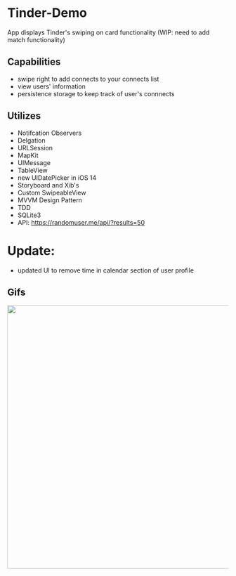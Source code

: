 # Tinder-Demo
App displays Tinder's swiping on card functionality (WIP: need to add match functionality)

## Capabilities
- swipe right to add connects to your connects list
- view users' information
- persistence storage to keep track of user's connnects


## Utilizes
- Notifcation Observers
- Delgation
- URLSession
- MapKit
- UIMessage
- TableView
- new UIDatePicker in iOS 14
- Storyboard and Xib's
- Custom SwipeableView
- MVVM Design Pattern
- TDD
- SQLite3
- API: https://randomuser.me/api/?results=50

# Update:
- updated UI to remove time in calendar section of user profile

## Gifs
<p align="center">
  <img src="https://github.com/colintmurphy/Tinder-Demo/blob/main/gif/ezgif.com-gif-maker.gif" height="600" />
</p>
